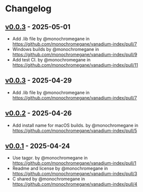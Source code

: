 # Changelog

## [v0.0.3](https://github.com/monochromegane/vanadium-index/compare/v0.0.2...v0.0.3) - 2025-05-01
- Add .lib file by @monochromegane in https://github.com/monochromegane/vanadium-index/pull/7
- Windows builds by @monochromegane in https://github.com/monochromegane/vanadium-index/pull/9
- Add test CI. by @monochromegane in https://github.com/monochromegane/vanadium-index/pull/11

## [v0.0.3](https://github.com/monochromegane/vanadium-index/compare/v0.0.2...v0.0.3) - 2025-04-29
- Add .lib file by @monochromegane in https://github.com/monochromegane/vanadium-index/pull/7

## [v0.0.2](https://github.com/monochromegane/vanadium-index/compare/v0.0.1...v0.0.2) - 2025-04-26
- Add install name for macOS builds. by @monochromegane in https://github.com/monochromegane/vanadium-index/pull/5

## [v0.0.1](https://github.com/monochromegane/vanadium-index/commits/v0.0.1) - 2025-04-24
- Use tagpr. by @monochromegane in https://github.com/monochromegane/vanadium-index/pull/1
- Readme and license by @monochromegane in https://github.com/monochromegane/vanadium-index/pull/3
- C shared by @monochromegane in https://github.com/monochromegane/vanadium-index/pull/4
